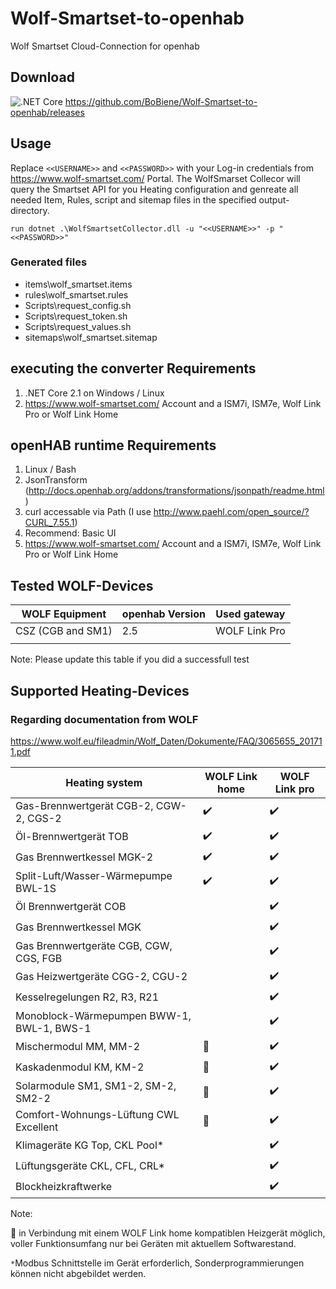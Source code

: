 # Wolf-Smartset-to-openhab
Wolf Smartset Cloud-Connection for openhab

## Download
![.NET Core](https://github.com/BoBiene/Wolf-Smartset-to-openhab/workflows/.NET%20Core/badge.svg)
https://github.com/BoBiene/Wolf-Smartset-to-openhab/releases

## Usage 

Replace ```<<USERNAME>>``` and ```<<PASSWORD>>``` with your Log-in credentials from https://www.wolf-smartset.com/ Portal.
The WolfSmarset Collecor will query the Smartset API for you Heating configuration and genreate all needed Item, Rules, script and sitemap files in the specified output-directory.

```
run dotnet .\WolfSmartsetCollector.dll -u "<<USERNAME>>" -p "<<PASSWORD>>"
```

### Generated files

* items\wolf_smartset.items
* rules\wolf_smartset.rules
* Scripts\request_config.sh
* Scripts\request_token.sh
* Scripts\request_values.sh
* sitemaps\wolf_smartset.sitemap

## executing the converter Requirements
  1. .NET Core 2.1 on Windows / Linux
  2. https://www.wolf-smartset.com/ Account and a ISM7i, ISM7e, Wolf Link Pro or Wolf Link Home

## openHAB runtime Requirements
  1. Linux / Bash
  2. JsonTransform (http://docs.openhab.org/addons/transformations/jsonpath/readme.html)
  3. curl accessable via Path (I use http://www.paehl.com/open_source/?CURL_7.55.1)
  4. Recommend: Basic UI
  5. https://www.wolf-smartset.com/ Account and a ISM7i, ISM7e, Wolf Link Pro or Wolf Link Home

## Tested WOLF-Devices

| WOLF Equipment    | openhab Version | Used gateway  |
|-------------------|-----------------|---------------|
| CSZ (CGB and SM1) | 2.5             | WOLF Link Pro |
|                   |                 |               |

Note: Please update this table if you did a successfull test

## Supported Heating-Devices

### Regarding documentation from WOLF
https://www.wolf.eu/fileadmin/Wolf_Daten/Dokumente/FAQ/3065655_201711.pdf

| Heating system                            | WOLF Link home        | WOLF Link pro      |
|-------------------------------------------|-----------------------|--------------------|
| Gas-Brennwertgerät CGB-2, CGW-2, CGS-2    | :heavy_check_mark:    | :heavy_check_mark: |
| Öl-Brennwertgerät TOB                     | :heavy_check_mark:    | :heavy_check_mark: |
| Gas Brennwertkessel MGK-2                 | :heavy_check_mark:    | :heavy_check_mark: |
| Split-Luft/Wasser-Wärmepumpe BWL-1S       | :heavy_check_mark:    | :heavy_check_mark: |
| Öl Brennwertgerät COB                     |                       | :heavy_check_mark: |
| Gas Brennwertkessel MGK                   |                       | :heavy_check_mark: |
| Gas Brennwertgeräte CGB, CGW, CGS, FGB    |                       | :heavy_check_mark: |
| Gas Heizwertgeräte CGG-2, CGU-2           |                       | :heavy_check_mark: |
| Kesselregelungen R2, R3, R21              |                       | :heavy_check_mark: |
| Monoblock-Wärmepumpen BWW-1, BWL-1, BWS-1 |                       | :heavy_check_mark: |
| Mischermodul MM, MM-2                     | :black_square_button: | :heavy_check_mark: |
| Kaskadenmodul KM, KM-2                    | :black_square_button: | :heavy_check_mark: |
| Solarmodule SM1, SM1-2, SM-2, SM2-2       | :black_square_button: | :heavy_check_mark: |
| Comfort-Wohnungs-Lüftung CWL Excellent    | :black_square_button: | :heavy_check_mark: |
| Klimageräte KG Top, CKL Pool*             |                       | :heavy_check_mark: |
| Lüftungsgeräte CKL, CFL, CRL*             |                       | :heavy_check_mark: |
| Blockheizkraftwerke                       |                       | :heavy_check_mark: |

Note: 

:black_square_button: in Verbindung mit einem WOLF Link home kompatiblen Heizgerät möglich,
voller Funktionsumfang nur bei Geräten mit aktuellem Softwarestand.

``` * ```Modbus Schnittstelle im Gerät erforderlich,
Sonderprogrammierungen können nicht abgebildet werden.
